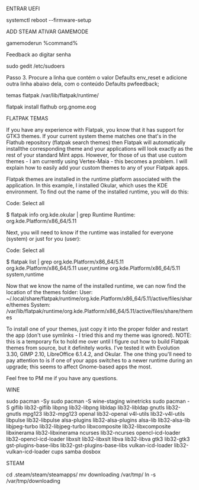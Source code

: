 ENTRAR UEFI

systemctl reboot --firmware-setup

ADD STEAM ATIVAR GAMEMODE

gamemoderun %command%

Feedback ao digitar senha

sudo gedit /etc/sudoers

Passo 3. Procure a linha que contém o valor Defaults env_reset e adicione outra linha abaixo dela, com o conteúdo Defaults pwfeedback;



temas flatpak /var/lib/flatpak/runtime/

flatpak install flathub org.gnome.eog


FLATPAK TEMAS

If you have any experience with Flatpak, you know that it has support for GTK3 themes. If your current system theme matches one that's in the Flathub repository (flatpak search themes) then Flatpak will automatically installthe corresponding theme and your applications will look exactly as the rest of your standard Mint apps. However, for those of us that use custom themes - I am currently using Vertex-Maia - this becomes a problem. I will explain how to easily add your custom themes to any of your Flatpak apps.

Flatpak themes are installed in the runtime platform associated with the application. In this example, I installed Okular, which uses the KDE environment. To find out the name of the installed runtime, you will do this:

Code: Select all

$ flatpak info org.kde.okular | grep Runtime
Runtime: org.kde.Platform/x86_64/5.11

Next, you will need to know if the runtime was installed for everyone (system) or just for you (user):

Code: Select all

$ flatpak list | grep org.kde.Platform/x86_64/5.11
org.kde.Platform/x86_64/5.11	user,runtime
org.kde.Platform/x86_64/5.11	system,runtime

Now that we know the name of the installed runtime, we can now find the location of the themes folder:
User: ~/.local/share/flatpak/runtime/org.kde.Platform/x86_64/5.11/active/files/share/themes
System: /var/lib/flatpak/runtime/org.kde.Platform/x86_64/5.11/active/files/share/themes

To install one of your themes, just copy it into the proper folder and restart the app (don't use symlinks - I tried this and my theme was ignored).
NOTE: this is a temporary fix to hold me over until I figure out how to build Flatpak themes from source, but it definitely works. I've tested it with Evolution 3.30, GIMP 2.10, LibreOffice 6.1.4.2, and Okular. The one thing you'll need to pay attention to is if one of your apps switches to a newer runtime during an upgrade; this seems to affect Gnome-based apps the most.

Feel free to PM me if you have any questions.




WINE 



sudo pacman -Sy
sudo pacman -S wine-staging winetricks
sudo pacman -S giflib lib32-giflib libpng lib32-libpng libldap lib32-libldap gnutls lib32-gnutls mpg123 lib32-mpg123 openal lib32-openal v4l-utils lib32-v4l-utils libpulse lib32-libpulse alsa-plugins lib32-alsa-plugins alsa-lib lib32-alsa-lib libjpeg-turbo lib32-libjpeg-turbo libxcomposite lib32-libxcomposite libxinerama lib32-libxinerama ncurses lib32-ncurses opencl-icd-loader lib32-opencl-icd-loader libxslt lib32-libxslt libva lib32-libva gtk3 lib32-gtk3 gst-plugins-base-libs lib32-gst-plugins-base-libs vulkan-icd-loader lib32-vulkan-icd-loader cups samba dosbox



STEAM 

cd .steam/steam/steamapps/
mv downloading /var/tmp/
ln -s /var/tmp/downloading
